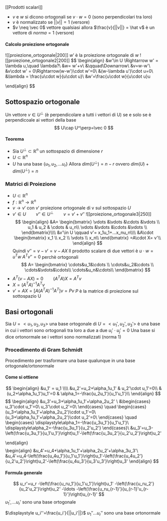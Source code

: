 [[Prodotti scalari]] 
- $v$ e $w$ si dicono ortogonali se $v\cdot w=0$ (sono perpendicolari tra loro)
- $v$ è normalizzato se $||v|| = 1$ (versore)
- $v \neq \vec 0$ vettore qualsiasi allora $\frac{v}{||v||} = \hat v$ è un vettore di $norma = 1$ (versore)

#### Calcolo proiezione ortogonale
![[proiezione_ortogonale|200]]
$w'$ è la proiezione ortogonale di $w$ 
![[proiezione_ortogonale2|200]]
$$
\begin{align}
&w'\in U \Rightarrow w' = \lambda u,\quad \lambda?\\
&w= w'+v\\
&\qquad\Downarrow\\
&v=w-w'\\
&v\cdot w' = 0\Rightarrow(w-w')\cdot w'=0\\
&(w-\lambda u')\cdot u=0\\
&\lambda = \frac{u\cdot w}{u\cdot u}\\
&w'=\frac{u\cdot w}{u\cdot u}u

\end{align}
$$
## Sottospazio ortogonale
Un vettore $v\in U^\perp$ (è perpendicolare a tutti i vettori di U) se e solo se è perpendicoale ai vettori della base
$$
U\cap U^\perp=\vec 0
$$
#### Teorema 
- Sia $U^\perp \subset \mathbb{R}^n$ un sottospazio di dimensione $r$ 
- $U \subset \mathbb{R}^n$ 
- $U$ ha una base $\{u_1,u_2,...u_r\}$
Allora $dim(U^\perp)=n-r$ 
ovvero $dim(U)+dim(U^\perp)=n$

### Matrici di Proiezione
- $U\subset \mathbb{R}^n$ 
- $f:\mathbb{R}^n\rightarrow\mathbb{R}^n$ 
- $v\rightarrow v'$ con $v'$ proiezione ortogonale di v sul sottospazio $U$ 
- $v' \in U\qquad v'' \in U^\perp\qquad v=v'+v''$ 
![[proiezione_ortogonale3|250]]
$$
\begin{align}
&A=
\begin{bmatrix}
\vdots &\vdots &\cdots &\vdots \\
u_1 & u_2 & \cdots & u_n\\
\vdots &\vdots &\cdots &\vdots \\
\end{bmatrix}\\\\
&v'\in U \qquad v'= x_1u_1+...x_nu_n\\\\
&A\cdot
\begin{bmatrix}
x_1 \\ x_2 \\ \vdots \\ x_n\\
\end{bmatrix} =A\cdot X= v'\\
\end{align}
$$
Quindi $v''=v-v'=v-AX$ 
Il prodotto scalare di due vettori è $u\cdot w = u^T w$ 
$A^T v''=0$ perchè ortogonali
$$
A=
\begin{bmatrix}
\cdots&u_1&\cdots \\
\cdots&u_2&\cdots \\
\cdots&\vdots&\cdots\\ 
\cdots&u_n&\cdots\\
\end{bmatrix}
$$
- $A^T(v-AX)=0\qquad (A^TA)X=A^Tv$ 
- $X=(A^TA)^{-1}A^Tv$ 
- $v'=AX=[A(A^TA)^{-1}A^T]v = Pv$
$P$ è la matrice di proiezione sul sottospazio U


## Basi ortogonali
Sia $U=<u_1,u_2,u_3>$ una base ortogonale di $U=<u_1',u_2',u_3'>$ è una base in cui i vettori sono ortogonali tra loro a due a due $u_i'\cdot u_j'=0$ 
Una base si dice ortonormale se i vettori sono normalizzati (norma 1)

### Procedimento di Gram Schmidt
Procedimento per trasformare una base qualunque in una base ortogonale/ortonormale
#### Come si ottiene
$$
\begin{align}
&u_1' = u_1
\\\\
&u_2'=u_2+\alpha_1u_1' & u_2'\cdot u_1'=0\\
&(u_2+\alpha_1u_1')u_1'=0 & \alpha_1=-\frac{u_2u_1'}{u_1'u_1'}\\
\end{align}
$$$$
\begin{align}
&u_3'=u_3+\alpha_1u_1'+\alpha_2u_2' \\
&\begin{cases}
u_3'\cdot u_1'=0\\
u_3'\cdot u_2'=0\\
\end{cases}
\quad
\begin{cases}
(u_3+\alpha_1u_1'+\alpha_2u_2')\cdot u_1'=0\\
(u_3+\alpha_1u_1'+\alpha_2u_2')\cdot u_2'=0\\
\end{cases}
\quad
\begin{cases}
\displaystyle\alpha_1=-\frac{u_3u_1'}{u_1'u_1'}\\
\displaystyle\alpha_2=-\frac{u_3u_1'}{u_2'u_2'}
\end{cases}\\
&u_3'=u_3-\left(\frac{u_3u_1'}{u_1'u_1'}\right)u_1'-\left(\frac{u_3u_2'}{u_2'u_2'}\right)u_2'

\end{align}
$$
$$
\begin{align}
&u_4'=u_4+\alpha_1u_1'+\alpha_2u_2'+\alpha_3u_3'\\
&u_4'=u_4-\left(\frac{u_4u_1'}{u_1'u_1'}\right)u_1'-\left(\frac{u_4u_2'}{u_2'u_2'}\right)u_2'-\left(\frac{u_4u_3'}{u_3'u_3'}\right)u_3'
\end{align}
$$

#### Formula generale
$$
u_r'=u_r
-\left(\frac{u_ru_1'}{u_1'u_1'}\right)u_1'
-\left(\frac{u_ru_2'}{u_2'u_2'}\right)u_2'
-\ldots
-\left(\frac{u_ru_{r-1}'}{u_{r-1}'u_{r-1}'}\right)u_{r-1}'
$$
$u_1',...u_r'$ sono una base ortogonale 

$\displaystyle u_i''=\frac{u_i'}{||u_i'||}$
$u_1''... u_r''$ sono una base ortonormale